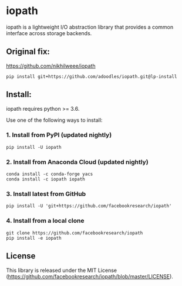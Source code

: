 # iopath

iopath is a lightweight I/O abstraction library that provides a common interface
across storage backends.

## Original fix:
https://github.com/nikhilweee/iopath
```
pip install git+https://github.com/adoodles/iopath.git@lp-install
```

## Install:

iopath requires python >= 3.6.

Use one of the following ways to install:

### 1. Install from PyPI (updated nightly)
```
pip install -U iopath
```

### 2. Install from Anaconda Cloud (updated nightly)

```
conda install -c conda-forge yacs
conda install -c iopath iopath
```

### 3. Install latest from GitHub
```
pip install -U 'git+https://github.com/facebookresearch/iopath'
```

### 4. Install from a local clone
```
git clone https://github.com/facebookresearch/iopath
pip install -e iopath
```

## License

This library is released under the MIT License (https://github.com/facebookresearch/iopath/blob/master/LICENSE).
